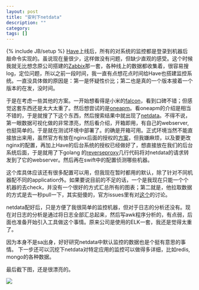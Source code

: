 ```yaml
---
layout: post
title: "安利下netdata"
description: ""
category: 
tags: []
---
```

{% include JB/setup %}
[Have](https://itunes.apple.com/cn/app/id1060985983)上线后，所有的对系统的监控都是登录到机器后敲命令实现的。虽说现在量很少，这样做没有问题，但缺少直观的感受。这个时候我就无比想念原公司搭建的[Zabbix](http://www.zabbix.com)那一套，各种线上的数据都收集着，很容易搜log，定位问题，所以之前一段时间，我一直有点想花点时间给Have也搭建监控系统。一直没具体做的原因是：第一是怀疑性价比；第二也是真的一个版本接着一个版本的在发，没时间。

于是在考虑一些其他的方案。一开始想看得是小米的[falcon](http://open-falcon.org)，看到口碑不错；但感觉这套东西还是太大太重了。然后想尝试的是[oneapm](http://www.oneapm.com)。看oneapm的介绍是相当不错的，于是就搜了下这个东西，然后搜索结果中就出现了[netdata](https://github.com/firehol/netdata.git)。不得不说，第一眼数据可视化做的非常漂亮，然后看介绍，开箱即用，有自己的webserver,也挺简单的。于是就在测试环境中部署了。的确是开箱可用。正式环境当然不能直接放出来用，虽然官方有放在nginx后面的授权的[方案](https://github.com/firehol/netdata/wiki/Running-behind-nginx)，但我嫌麻烦，以及要更改nginx的配置，再加上Have的后台系统的授权已经做好了，想直接放在我们的后台系统后面，于是就用了下golang
的[reverseproxy](https://golang.org/src/net/http/httputil/reverseproxy.go)几行代码将对netdata的请求转发到了它的webserver。然后再在swift中的配置侦测哪些机器。

这个库具体应该还有很多配置可以用，但我现在暂时都用的默认，除了针对不同机器配不同的application外。如果要说目前的不足的话，一个是我现在只能一个个机器的去check，并没有一个很好的方式汇总所有的图表；第二就是，他拉取数据的方式是去一秒pull一下，其实挺傻的，官方issues里有对[这个](https://github.com/firehol/netdata/issues/130)的讨论。

netdata配好后，只是方便了我很简单的监控机器，但对于日志的分析还没有。现在对日志的分析是通过将日志全部汇总起来，然后写awk程序分析的，有点弱，后面也准备开始引入工具做这个事情。原来公司是使用的ELK一套，我还是觉得太重了。

因为本身不是sa出身，好好研究netdata中默认监控的数据也是个挺有意思的事情。 下一步还可以沉挖下netdata对特定应用的监控可以做得多详细，比如redis, mongo的各种数据。

最后截下图，还是很漂亮的。

![](https://ooo.0o0.ooo/2016/04/07/57062c67e40db.png)

